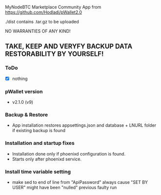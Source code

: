  MyNodeBTC Marketplace Community App from https://github.com/Hodladi/pWallet2.0

./dist contains .tar.gz to be uploaded

NO WARRANTIES OF ANY KIND!

TAKE, KEEP AND VERYFY BACKUP DATA RESTORABILITY BY YOURSELF!
---

### ToDo
- [X] nothing

### pWallet version
* v2.1.0 (v9)

### Backup & Restore
* App installation restores appsettings.json and database + LNURL folder if existing backup is found

### Installation and startup fixes
* Installation done only if phoenixd configuration is found.
* Starts only after phoenixd service.

### Install time variable setting
* make sed to end of line from "ApiPassword" always cause "SET BY USER" might have been "nulled" previous faulty run
